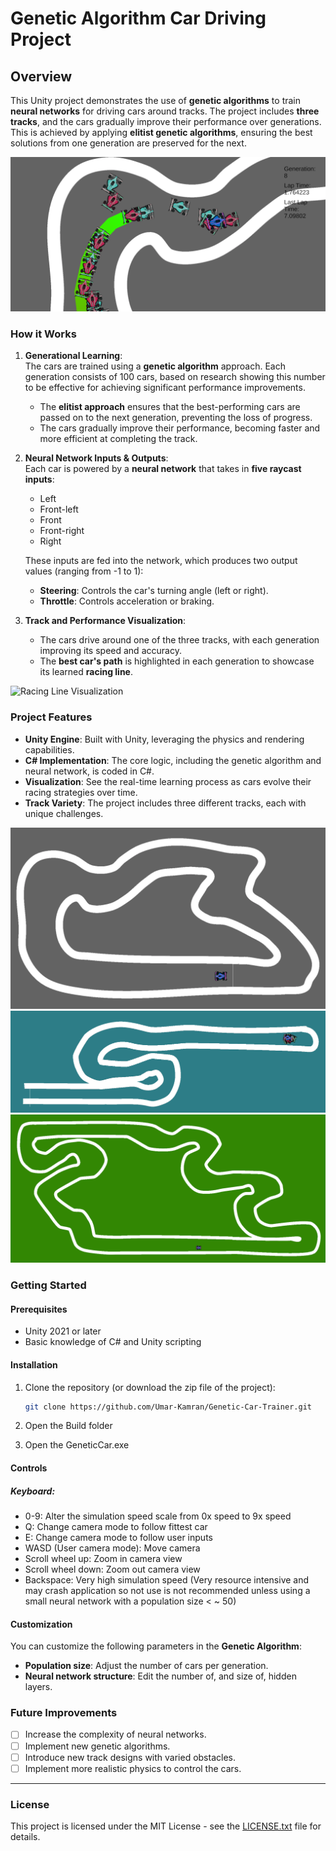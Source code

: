 # Genetic Algorithm Car Driving Project

## Overview

This Unity project demonstrates the use of **genetic algorithms** to train **neural networks** for driving cars around tracks. The project includes **three tracks**, and the cars gradually improve their performance over generations. This is achieved by applying **elitist genetic algorithms**, ensuring the best solutions from one generation are preserved for the next.

![Project Screenshot](ExtraFiles/CarsOnTrack.png)  

### How it Works

1. **Generational Learning**:  
   The cars are trained using a **genetic algorithm** approach. Each generation consists of 100 cars, based on research showing this number to be effective for achieving significant performance improvements.
   - The **elitist approach** ensures that the best-performing cars are passed on to the next generation, preventing the loss of progress.
   - The cars gradually improve their performance, becoming faster and more efficient at completing the track.

2. **Neural Network Inputs & Outputs**:  
   Each car is powered by a **neural network** that takes in **five raycast inputs**:  
   - Left
   - Front-left
   - Front
   - Front-right
   - Right

   These inputs are fed into the network, which produces two output values (ranging from -1 to 1):  
   - **Steering**: Controls the car's turning angle (left or right).
   - **Throttle**: Controls acceleration or braking.


3. **Track and Performance Visualization**:  
   - The cars drive around one of the three tracks, with each generation improving its speed and accuracy.
   - The **best car's path** is highlighted in each generation to showcase its learned **racing line**.

![Racing Line Visualization](ExtraFiles/CarDemo.gif)  


### Project Features

- **Unity Engine**: Built with Unity, leveraging the physics and rendering capabilities.
- **C# Implementation**: The core logic, including the genetic algorithm and neural network, is coded in C#.
- **Visualization**: See the real-time learning process as cars evolve their racing strategies over time.
- **Track Variety**: The project includes three different tracks, each with unique challenges.

![Track Example 1](ExtraFiles/Track1.png)  
![Track Example 2](ExtraFiles/Track2.png)  
![Track Example 3](ExtraFiles/Track3.png)  

### Getting Started

#### Prerequisites

- Unity 2021 or later
- Basic knowledge of C# and Unity scripting

#### Installation

1. Clone the repository (or download the zip file of the project):
    ```bash
    git clone https://github.com/Umar-Kamran/Genetic-Car-Trainer.git
    ```
2. Open the Build folder

3. Open the GeneticCar.exe

#### Controls

##### Keyboard:
- 0-9: Alter the simulation speed scale from 0x speed to 9x speed
- Q: Change camera mode to follow fittest car
- E: Change camera mode to follow user inputs
- WASD (User camera mode): Move camera
- Scroll wheel up: Zoom in camera view
- Scroll wheel down: Zoom out camera view
- Backspace: Very high simulation speed (Very resource intensive and may crash application so not use is not recommended unless using a small neural network with a population size < ~ 50)


#### Customization

You can customize the following parameters in the **Genetic Algorithm**:
- **Population size**: Adjust the number of cars per generation.
- **Neural network structure**: Edit the number of, and size of, hidden layers.

### Future Improvements

- [ ] Increase the complexity of neural networks.
- [ ] Implement new genetic algorithms.
- [ ] Introduce new track designs with varied obstacles.
- [ ] Implement more realistic physics to control the cars.

---

### License

This project is licensed under the MIT License - see the [LICENSE.txt](LICENSE.txt) file for details.

